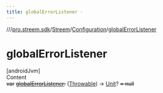 ```yaml
---
title: globalErrorListener -
---
```

//[<root>](../../../../index.md)/[pro.streem.sdk](../../index.md)/[Streem](../index.md)/[Configuration](index.md)/[globalErrorListener](global-error-listener.md)



# globalErrorListener  
[androidJvm]  
Content  
~~var~~ [~~globalErrorListener~~](global-error-listener.md)~~:~~ ([Throwable](https://kotlinlang.org/api/latest/jvm/stdlib/kotlin/-throwable/index.html)) -> [Unit](https://kotlinlang.org/api/latest/jvm/stdlib/kotlin/-unit/index.html)? ~~= null~~  



